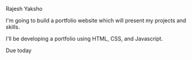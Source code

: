 Rajesh Yaksho

I'm going to build a portfolio website which will present my projects and skills. 

I'll be developing a portfolio using HTML, CSS, and Javascript.

Due today
